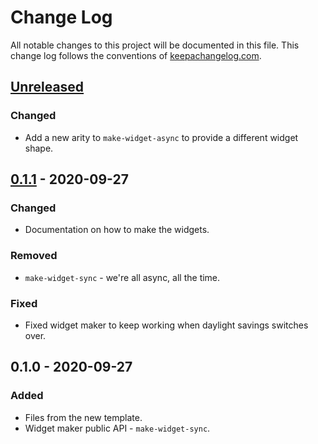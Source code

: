 # Change Log
All notable changes to this project will be documented in this file. This change log follows the conventions of [keepachangelog.com](http://keepachangelog.com/).

## [Unreleased]
### Changed
- Add a new arity to `make-widget-async` to provide a different widget shape.

## [0.1.1] - 2020-09-27
### Changed
- Documentation on how to make the widgets.

### Removed
- `make-widget-sync` - we're all async, all the time.

### Fixed
- Fixed widget maker to keep working when daylight savings switches over.

## 0.1.0 - 2020-09-27
### Added
- Files from the new template.
- Widget maker public API - `make-widget-sync`.

[Unreleased]: https://github.com/your-name/ch5-peg-thing/compare/0.1.1...HEAD
[0.1.1]: https://github.com/your-name/ch5-peg-thing/compare/0.1.0...0.1.1
